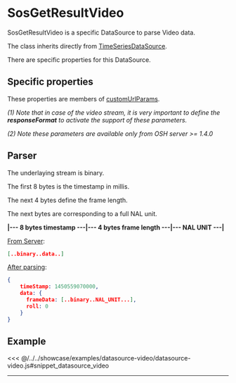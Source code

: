# SosGetResultVideo

SosGetResultVideo is a specific DataSource to parse Video data.

The class inherits directly from [TimeSeriesDataSource](general.md).

There are specific properties for this DataSource.

## Specific properties

These properties are members of [customUrlParams](general.md#global-configuration).

<DocumentationLoad path="/guide/api/SosGetResultVideo.html"/>

*(1) Note that in case of the video stream, it is very important to define the **responseFormat** to activate the support of these parameters.*

*(2) Note these parameters are available only from OSH server >= 1.4.0*

## Parser

The underlaying stream is binary.
 
The first 8 bytes is the timestamp in millis.
 
The next 4 bytes define the frame length.

The next bytes are corresponding to a full NAL unit.

**|--- 8 bytes timestamp ---|--- 4 bytes frame length ---|--- NAL UNIT ---|**

<ins>From Server</ins>:

```json
[..binary..data..]
```

<ins>After parsing</ins>:

```json
{
    timeStamp: 1450559070000,
    data: {
      frameData: [..binary..NAL_UNIT...],
      roll: 0    
    } 
}  
```

## Example

<<< @/../../showcase/examples/datasource-video/datasource-video.js#snippet_datasource_video

<hr class="demo-hr"/>

<Example path="/showcase/datasource-video.html" style="border:none;width:100%;height: 500px" />



